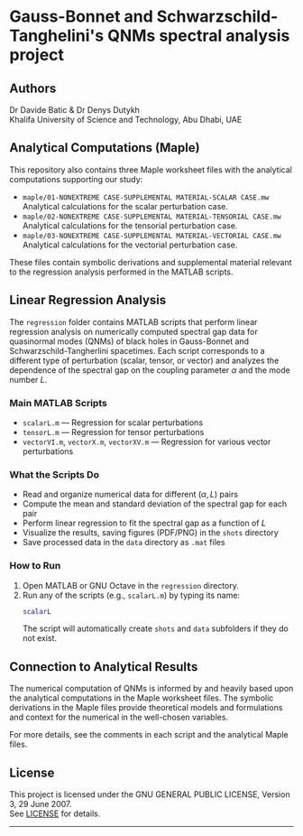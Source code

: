 # Gauss-Bonnet and Schwarzschild-Tanghelini's QNMs spectral analysis project

## Authors
Dr Davide Batic & Dr Denys Dutykh  
Khalifa University of Science and Technology, Abu Dhabi, UAE

## Analytical Computations (Maple)

This repository also contains three Maple worksheet files with the analytical computations supporting our study:

- `maple/01-NONEXTREME CASE-SUPPLEMENTAL MATERIAL-SCALAR CASE.mw`  
  Analytical calculations for the scalar perturbation case.
- `maple/02-NONEXTREME CASE-SUPPLEMENTAL MATERIAL-TENSORIAL CASE.mw`  
  Analytical calculations for the tensorial perturbation case.
- `maple/03-NONEXTREME CASE-SUPPLEMENTAL MATERIAL-VECTORIAL CASE.mw`  
  Analytical calculations for the vectorial perturbation case.

These files contain symbolic derivations and supplemental material relevant to the regression analysis performed in the MATLAB scripts.

## Linear Regression Analysis

The `regression` folder contains MATLAB scripts that perform linear regression analysis on numerically computed spectral gap data for quasinormal modes (QNMs) of black holes in Gauss-Bonnet and Schwarzschild-Tangherlini spacetimes. Each script corresponds to a different type of perturbation (scalar, tensor, or vector) and analyzes the dependence of the spectral gap on the coupling parameter $\alpha$ and the mode number $L$.

### Main MATLAB Scripts
- `scalarL.m` — Regression for scalar perturbations
- `tensorL.m` — Regression for tensor perturbations
- `vectorVI.m`, `vectorX.m`, `vectorXV.m` — Regression for various vector perturbations

### What the Scripts Do
- Read and organize numerical data for different $(\alpha, L)$ pairs
- Compute the mean and standard deviation of the spectral gap for each pair
- Perform linear regression to fit the spectral gap as a function of $L$
- Visualize the results, saving figures (PDF/PNG) in the `shots` directory
- Save processed data in the `data` directory as `.mat` files

### How to Run
1. Open MATLAB or GNU Octave in the `regression` directory.
2. Run any of the scripts (e.g., `scalarL.m`) by typing its name:
   ```matlab
   scalarL
   ```
   The script will automatically create `shots` and `data` subfolders if they do not exist.

## Connection to Analytical Results
The numerical computation of QNMs is informed by and heavily based upon the analytical computations in the Maple worksheet files. The symbolic derivations in the Maple files provide theoretical models and formulations and context for the numerical in the well-chosen variables.

For more details, see the comments in each script and the analytical Maple files.

## License
This project is licensed under the GNU GENERAL PUBLIC LICENSE, Version 3, 29 June 2007.  
See [LICENSE](LICENSE) for details.

---
